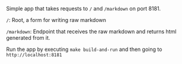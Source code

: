 Simple app that takes requests to `/` and `/markdown` on port 8181.

`/`: Root, a form for writing raw markdown

`/markdown`: Endpoint that receives the raw markdown and returns html generated from it.

Run the app by executing `make build-and-run` and then going to `http://localhost:8181`
